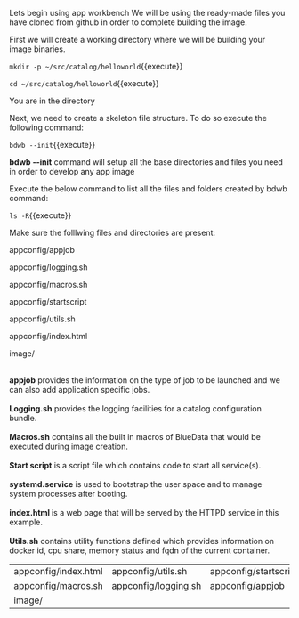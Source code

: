 
Lets begin using app workbench
We will be using the ready-made files you have cloned from github in order to complete building the image.

First we will create a working directory where we will be building your image binaries. 

`mkdir -p ~/src/catalog/helloworld`{{execute}}

`cd ~/src/catalog/helloworld`{{execute}}

You are in the directory

Next, we need to create a skeleton file structure. To do so execute the following command:

`bdwb --init`{{execute}}

 <b>bdwb --init</b> command will setup all the base directories and files you need in order to develop any app image
 
 Execute the below command to list all the files and folders created by bdwb command:

`ls -R`{{execute}}

Make sure the folllwing files and directories are present:

  appconfig/appjob
  
  appconfig/logging.sh
  
  appconfig/macros.sh
  
  appconfig/startscript
  
  appconfig/utils.sh
 
  appconfig/index.html  
  
  image/
  
<br><b>appjob</b> provides the information on the type of job to be launched and we can also add application specific jobs.<br>
<br><b>Logging.sh</b> provides the logging facilities for a catalog configuration bundle.<br> 
<br><b>Macros.sh</b> contains all the built in macros of BlueData that would be executed during image creation.<br>
<br><b>Start script</b> is a script file which contains code to start all service(s).<br> 
<br><b>systemd.service</b> is used to bootstrap the user space and to manage system processes after booting.<br>
<br><b>index.html </b> is a web page that will be served by the HTTPD service in this example.<br>
<br><b>Utils.sh</b> contains utility functions defined which provides information on docker id, cpu share, memory status and fqdn of the current container.



<table width="100%">

  
  <tr>
    <td>appconfig/index.html</td>
    <td>appconfig/utils.sh</td> 
    <td>appconfig/startscript</td>
  </tr>
  <tr>
    <td>appconfig/macros.sh</td>
    <td>appconfig/logging.sh</td> 
    <td>appconfig/appjob</td>
  </tr>
<tr>
    <td>image/</td>
  </tr>
</table>
